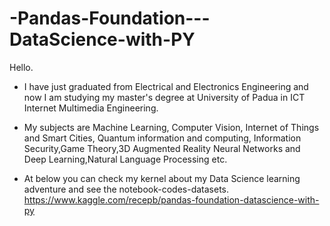 # -Pandas-Foundation---DataScience-with-PY

Hello.

* I have just graduated from Electrical and Electronics Engineering and now I am studying my master's degree at University of Padua in ICT Internet Multimedia Engineering.

* My subjects are Machine Learning, Computer Vision, Internet of Things and Smart Cities, Quantum information and computing, Information Security,Game Theory,3D Augmented Reality Neural Networks and Deep Learning,Natural Language Processing etc.

* At below you can check my kernel about my Data Science learning adventure and see the notebook-codes-datasets. 
https://www.kaggle.com/recepb/pandas-foundation-datascience-with-py
